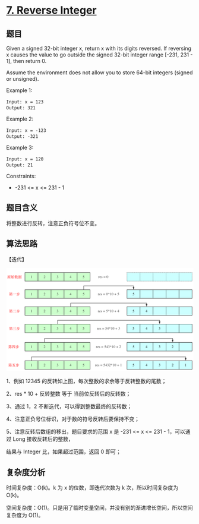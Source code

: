 # [7. Reverse Integer](https://leetcode.com/problems/reverse-integer/)

## 题目

Given a signed 32-bit integer x, return x with its digits reversed. 
If reversing x causes the value to go outside the signed 32-bit integer range [-231, 231 - 1], then return 0.

Assume the environment does not allow you to store 64-bit integers (signed or unsigned). 

Example 1:
```
Input: x = 123
Output: 321
```

Example 2:
```
Input: x = -123
Output: -321
```

Example 3:
```
Input: x = 120
Output: 21
```

Constraints:
- -231 <= x <= 231 - 1

## 题目含义

将整数进行反转，注意正负符号位不变。

## 算法思路

【迭代】

![Leetcode-7-ReverseInteger](https://github.com/yihonglei/thinking-in-algorithms/blob/master/images/java/Leetcode-7-ReverseInteger.png)

1、例如 12345 的反转如上图，每次整数的求余等于反转整数的尾数；

2、res * 10 + 反转整数 等于 当前位反转后的反转数；

3、通过 1，2 不断迭代，可以得到整数最终的反转数；

4、注意正负号位标识，对于数的符号反转后要保持不变；

5、注意反转后数组的移出，题目要求的范围 x 是 -231 <= x <= 231 - 1，可以通过 Long 接收反转后的整数，

结果与 Integer 比，如果超过范围，返回 0 即可；

## 复杂度分析

时间复杂度：O(k)。k 为 x 的位数，即迭代次数为 k 次，所以时间复杂度为 O(k)。

空间复杂度：O(1)。只是用了临时变量空间，并没有别的渐进增长空间，所以空间复杂度为 O(1)。